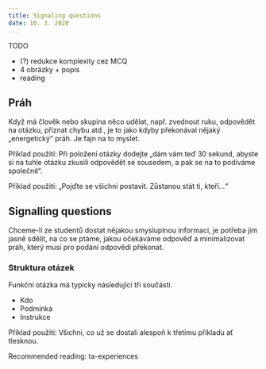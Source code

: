 ```yaml
---
title: Signaling questions
date: 10. 3. 2020
...
```


TODO

* (?) redukce komplexity cez MCQ
* 4 obrázky + popis
* reading

## Práh

Když má člověk nebo skupina něco udělat, např. zvednout ruku, odpovědět na otázku, přiznat chybu atd., je to jako kdyby překonával nějaký „energetický“ práh. Je fajn na to myslet.

Příklad použití: Při položení otázky dodejte „dám vám teď 30 sekund, abyste si na tuhle otázku zkusili odpovědět se sousedem, a pak se na to podíváme společně“.

Příklad použití: „Pojďte se všichni postavit. Zůstanou stát ti, kteří…“

## Signalling questions

Chceme-li ze studentů dostat nějakou smysluplnou informaci, je potřeba jim jasně sdělit, na co se ptáme, jakou očekáváme odpověď a minimalizovat práh, který musí pro podání odpovědi překonat.

### Struktura otázek

Funkční otázka má typicky následující tři součásti.

* Kdo
* Podmínka
* Instrukce

Příklad použití: Všichni, co už se dostali alespoň k třetímu příkladu ať tlesknou.


Recommended reading: ta-experiences
